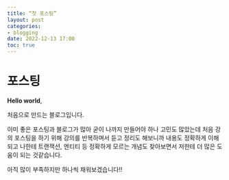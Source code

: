 ```yaml
---
title: “첫 포스팅”
layout: post
categories:
- blogging
date: 2022-12-13 17:00
toc: true
---
```


# 포스팅

**Hello world**, 

처음으로 만드는 블로그입니다.

이미 좋은 포스팅과 블로그가 많아 굳이 나까지 만들어야 하나 고민도 많았는데 처음 강의 포스팅을 하기 위해 강의를 반복하며서 듣고 정리도 해보니까 내용도 정확하게 이해되고 나한테 트랜잭션, 엔티티 등 정확하게 모르는 개념도 찾아보면서 저한테 더 많은 도움이 되는 것같습니다.

아직 많이 부족하지만 하나씩 채워보겠습니다!!